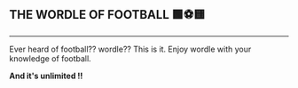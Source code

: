 ﻿## THE WORDLE OF FOOTBALL 🟩⚽🟨

---

Ever heard of football?? wordle??
This is it. Enjoy wordle with your knowledge of football.


**And it's unlimited !!**
